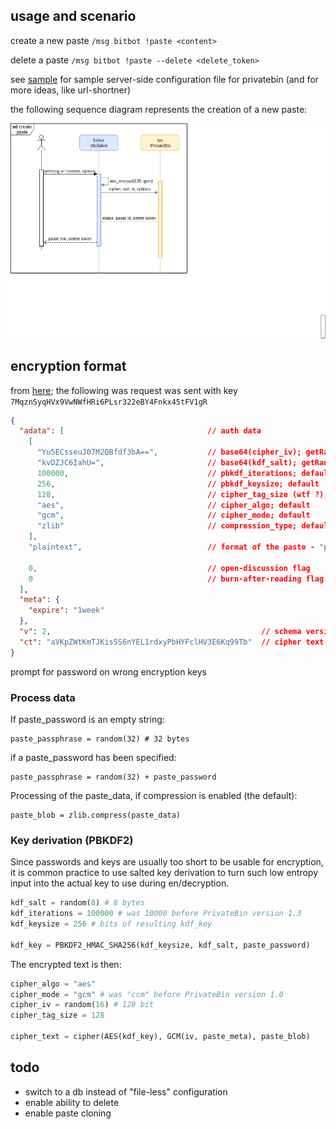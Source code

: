 ## usage and scenario
create a new paste
`/msg bitbot !paste <content>`

delete a paste
`/msg bitbot !paste --delete <delete_token>`

see [sample](https://github.com/PrivateBin/PrivateBin/blob/master/cfg/conf.sample.php) for sample server-side configuration file for privatebin (and for more ideas, like url-shortner)

the following sequence diagram represents the creation of a new paste:

![sd_create_paste](tmp/sd_create_paste.png)

## encryption format
from [here](https://github.com/PrivateBin/PrivateBin/wiki/Encryption-format#encryption); the following was request was sent with key `7MqznSyqHVx9VwNWfHRi6PLsr322eBY4Fnkx45tFV1gR`

```json
{
  "adata": [                                // auth data
    [
      "Yu5ECsseuJ07M2QBfdf3bA==",           // base64(cipher_iv); getRandomBytes(16) default
      "kvDZJC6IahU=",                       // base64(kdf_salt); getRandomBytes(8) default
      100000,                               // pbkdf_iterations; default
      256,                                  // pbkdf_keysize; default
      128,                                  // cipher_tag_size (wtf ?); default
      "aes",                                // cipher_algo; default
      "gcm",                                // cipher_mode; default
      "zlib"                                // compression_type; default
    ],
    "plaintext",                            // format of the paste - "plaintext" or "syntaxhighlighting" or "markdown"

    0,                                      // open-discussion flag
    0                                       // burn-after-reading flag (0 or 1)
  ],
  "meta": {
    "expire": "1week"
  },
  "v": 2,                                               // schema version
  "ct": "aVKpZWtKmTJKis5S6nYEL1rdxyPbHYFclHV3E6Kq99Tb"  // cipher text
}
```
prompt for password on wrong encryption keys

### Process data

If paste_password is an empty string:

```
paste_passphrase = random(32) # 32 bytes
```

if a paste_password has been specified:

```
paste_passphrase = random(32) + paste_password
```

Processing of the paste_data, if compression is enabled (the default):

```
paste_blob = zlib.compress(paste_data)
```

### Key derivation (PBKDF2)

Since passwords and keys are usually too short to be usable for encryption, it is common practice to use salted key derivation to turn such low entropy input into the actual key to use during en/decryption.

```python
kdf_salt = random(8) # 8 bytes
kdf_iterations = 100000 # was 10000 before PrivateBin version 1.3
kdf_keysize = 256 # bits of resulting kdf_key

kdf_key = PBKDF2_HMAC_SHA256(kdf_keysize, kdf_salt, paste_password)
```

The encrypted text is then:

```python
cipher_algo = "aes"
cipher_mode = "gcm" # was "ccm" before PrivateBin version 1.0
cipher_iv = random(16) # 128 bit
cipher_tag_size = 128

cipher_text = cipher(AES(kdf_key), GCM(iv, paste_meta), paste_blob)
```

## todo

* switch to a db instead of "file-less" configuration
* enable ability to delete
* enable paste cloning

